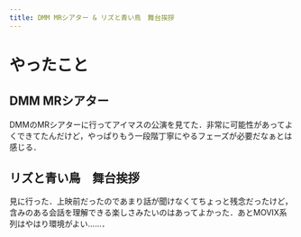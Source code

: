 ```yaml
---
title: DMM MRシアター & リズと青い鳥　舞台挨拶
---
```


# やったこと

## DMM MRシアター

DMMのMRシアターに行ってアイマスの公演を見てた．非常に可能性があってよくできてたんだけど，やっぱりもう一段階丁寧にやるフェーズが必要だなぁとは感じる．

## リズと青い鳥　舞台挨拶

見に行った．上映前だったのであまり話が聞けなくてちょっと残念だったけど，含みのある会話を理解できる楽しさみたいのはあってよかった．あとMOVIX系列はやはり環境がよい……．

